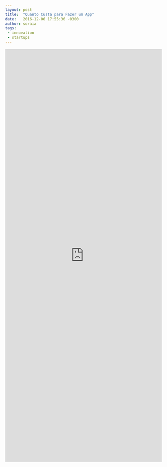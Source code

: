 ```yaml
---
layout: post
title:  "Quanto Custa para Fazer um App"
date:   2016-12-06 17:55:36 -0300
author: soraia
tags: 
 - innovation
 - startups
---
```


<iframe src="https://docs.google.com/forms/d/e/1FAIpQLSc4GsnLpE_-nfzL-jSbO-My_0t8uh_XyoD34yhzCnj1BYE5lA/viewform?embedded=true" width="100%" height="1330" frameborder="0" marginheight="0" marginwidth="0">Loading...</iframe>

